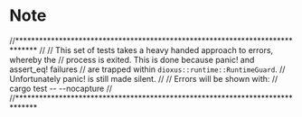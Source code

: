 # Note

//*****************************************************************************
//
// This set of tests takes a heavy handed approach to errors, whereby the
// process is exited. This is done because panic! and assert_eq! failures
// are trapped within `dioxus::runtime::RuntimeGuard`.
// Unfortunately panic! is still made silent.
//
// Errors will be shown with:
// cargo test -- --nocapture
//
//*****************************************************************************
